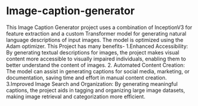 # Image-caption-generator
This Image Caption Generator project uses a combination of InceptionV3 for feature extraction and a custom Transformer model for generating natural language descriptions of input images. The model is optimized using the Adam optimizer. 
This Project has many benefits-
1.Enhanced Accessibility: By generating textual descriptions for images, the project makes visual content more accessible to visually impaired individuals, enabling them 
to better understand the content of images.
2. Automated Content Creation: The model can assist in generating captions for social media, marketing, or documentation, saving time and effort in manual content creation.
3.Improved Image Search and Organization: By generating meaningful captions, the project aids in tagging and organizing large image datasets, making image retrieval and categorization more efficient.
